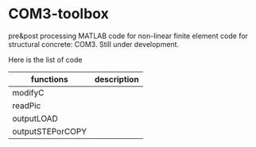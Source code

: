 # COM3-toolbox
pre&amp;post processing MATLAB code for non-linear finite element code for structural concrete: COM3. Still under development.

Here is the list of code

| functions | description |
| ---- | ---- |
| modifyC |  |
| readPic |  |
|outputLOAD| |
|outputSTEPorCOPY ||
